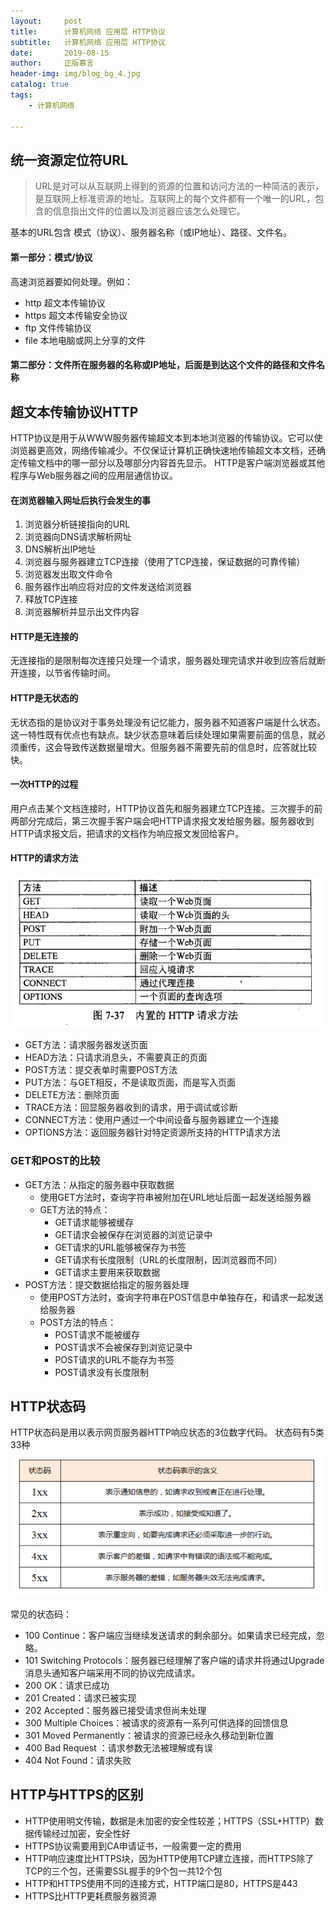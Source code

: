 ```yaml
---
layout:     post
title:      计算机网络 应用层 HTTP协议
subtitle:   计算机网络 应用层 HTTP协议
date:       2019-08-15
author:     正版慕言
header-img: img/blog_bg_4.jpg
catalog: true
tags:
    - 计算机网络

---
```


## 统一资源定位符URL
> URL是对可以从互联网上得到的资源的位置和访问方法的一种简洁的表示，是互联网上标准资源的地址。互联网上的每个文件都有一个唯一的URL，包含的信息指出文件的位置以及浏览器应该怎么处理它。

基本的URL包含 模式（协议）、服务器名称（或IP地址）、路径、文件名。

#### 第一部分：模式/协议
高速浏览器要如何处理。例如：

* http 超文本传输协议
* https 超文本传输安全协议
* ftp 文件传输协议
* file 本地电脑或网上分享的文件

#### 第二部分：文件所在服务器的名称或IP地址，后面是到达这个文件的路径和文件名称

## 超文本传输协议HTTP
HTTP协议是用于从WWW服务器传输超文本到本地浏览器的传输协议。它可以使浏览器更高效，网络传输减少。不仅保证计算机正确快速地传输超文本文档，还确定传输文档中的哪一部分以及哪部分内容首先显示。
HTTP是客户端浏览器或其他程序与Web服务器之间的应用层通信协议。

#### 在浏览器输入网址后执行会发生的事

1. 浏览器分析链接指向的URL
2. 浏览器向DNS请求解析网址
3. DNS解析出IP地址
4. 浏览器与服务器建立TCP连接（使用了TCP连接，保证数据的可靠传输）
5. 浏览器发出取文件命令
6. 服务器作出响应将对应的文件发送给浏览器
7. 释放TCP连接
8. 浏览器解析并显示出文件内容

#### HTTP是无连接的
无连接指的是限制每次连接只处理一个请求，服务器处理完请求并收到应答后就断开连接，以节省传输时间。
#### HTTP是无状态的
无状态指的是协议对于事务处理没有记忆能力，服务器不知道客户端是什么状态。
这一特性既有优点也有缺点。缺少状态意味着后续处理如果需要前面的信息，就必须重传，这会导致传送数据量增大。但服务器不需要先前的信息时，应答就比较快。

#### 一次HTTP的过程
用户点击某个文档连接时，HTTP协议首先和服务器建立TCP连接。三次握手的前两部分完成后，第三次握手客户端会吧HTTP请求报文发给服务器。服务器收到HTTP请求报文后，把请求的文档作为响应报文发回给客户。

#### HTTP的请求方法
![e4d460390e9098e7ed8d7c65b34d7355.png](/img/计算机基础/计算机网络-HTTP请求方法.png)

* GET方法：请求服务器发送页面
* HEAD方法：只请求消息头，不需要真正的页面
* POST方法：提交表单时需要POST方法
* PUT方法：与GET相反，不是读取页面，而是写入页面
* DELETE方法：删除页面
* TRACE方法：回显服务器收到的请求，用于调试或诊断
* CONNECT方法：使用户通过一个中间设备与服务器建立一个连接
* OPTIONS方法：返回服务器针对特定资源所支持的HTTP请求方法

### GET和POST的比较

* GET方法：从指定的服务器中获取数据
    * 使用GET方法时，查询字符串被附加在URL地址后面一起发送给服务器
    * GET方法的特点：
        * GET请求能够被缓存
        * GET请求会被保存在浏览器的浏览记录中
        * GET请求的URL能够被保存为书签
        * GET请求有长度限制（URL的长度限制，因浏览器而不同）
        * GET请求主要用来获取数据
* POST方法：提交数据给指定的服务器处理
    * 使用POST方法时，查询字符串在POST信息中单独存在，和请求一起发送给服务器
    * POST方法的特点：
        * POST请求不能被缓存
        * POST请求不会被保存到浏览记录中
        * POST请求的URL不能存为书签
        * POST请求没有长度限制

## HTTP状态码
HTTP状态码是用以表示网页服务器HTTP响应状态的3位数字代码。
状态码有5类33种
![6462ebd2fc223b026ac869405c4043aa.png](/img/计算机基础/计算机网络-HTTP状态码.png)

常见的状态码：

* 100 Continue：客户端应当继续发送请求的剩余部分。如果请求已经完成，忽略。
* 101 Switching Protocols：服务器已经理解了客户端的请求并将通过Upgrade消息头通知客户端采用不同的协议完成请求。
* 200 OK：请求已成功
* 201 Created：请求已被实现
* 202 Accepted：服务器已接受请求但尚未处理
* 300 Multiple Choices：被请求的资源有一系列可供选择的回馈信息
* 301 Moved Permanently：被请求的资源已经永久移动到新位置
* 400 Bad Request ：请求参数无法被理解或有误
* 404 Not Found：请求失败

## HTTP与HTTPS的区别

* HTTP使用明文传输，数据是未加密的安全性较差；HTTPS（SSL+HTTP）数据传输经过加密，安全性好
* HTTPS协议需要用到CA申请证书，一般需要一定的费用
* HTTP响应速度比HTTPS块，因为HTTP使用TCP建立连接，而HTTPS除了TCP的三个包，还需要SSL握手的9个包一共12个包
* HTTP和HTTPS使用不同的连接方式，HTTP端口是80，HTTPS是443
* HTTPS比HTTP更耗费服务器资源